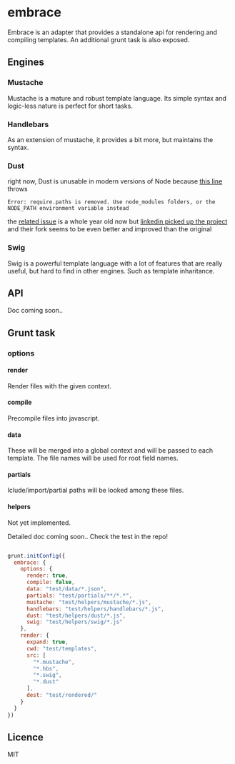 embrace
=======


Embrace is an adapter that provides a standalone api for rendering and compiling templates.
An additional grunt task is also exposed.

## Engines

### Mustache

Mustache is a mature and robust template language.
Its simple syntax and logic-less nature is perfect for short tasks.

### Handlebars

As an extension of mustache, it provides a bit more, but maintains the syntax.

### Dust

right now, Dust is unusable in modern versions of Node
because [this line](https://github.com/akdubya/dustjs/blob/master/lib/server.js#L6)
throws
```
Error: require.paths is removed. Use node_modules folders, or the NODE_PATH environment variable instead
```
the [related issue](https://github.com/akdubya/dustjs/pull/62) is a whole year old now
but [linkedin picked up the project](https://github.com/linkedin/dustjs)
and their fork seems to be even better and improved than the original

### Swig

Swig is a powerful template language with a lot of features that are really useful,
but hard to find in other engines. Such as template inharitance.


## API

Doc coming soon..

## Grunt task

### options

#### render

Render files with the given context.

#### compile

Precompile files into javascript.

#### data

These will be merged into a global context and will be passed to each template.
The file names will be used for root field names.

#### partials

Iclude/import/partial paths will be looked among these files.

#### helpers

Not yet implemented.

Detailed doc coming soon..
Check the test in the repo!

```js

grunt.initConfig({
  embrace: {
    options: {
      render: true,
      compile: false,
      data: "test/data/*.json",
      partials: "test/partials/**/*.*",
      mustache: "test/helpers/mustache/*.js",
      handlebars: "test/helpers/handlebars/*.js",
      dust: "test/helpers/dust/*.js",
      swig: "test/helpers/swig/*.js"
    },
    render: {
      expand: true,
      cwd: "test/templates",
      src: [
        "*.mustache",
        "*.hbs",
        "*.swig",
        "*.dust"
      ],
      dest: "test/rendered/"
    }
  }
})

```

## Licence

MIT